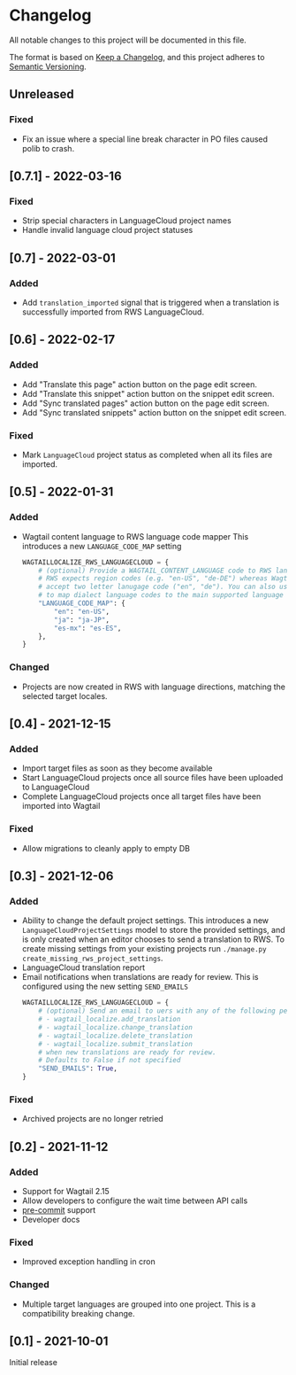 # Changelog

All notable changes to this project will be documented in this file.

The format is based on [Keep a Changelog](https://keepachangelog.com/en/1.0.0/),
and this project adheres to [Semantic Versioning](https://semver.org/spec/v2.0.0.html).

## Unreleased

### Fixed

- Fix an issue where a special line break character in PO files caused polib to
  crash.

## [0.7.1] - 2022-03-16

### Fixed

- Strip special characters in LanguageCloud project names
- Handle invalid language cloud project statuses

## [0.7] - 2022-03-01

### Added

- Add `translation_imported` signal that is triggered when a translation is
  successfully imported from RWS LanguageCloud.

## [0.6] - 2022-02-17

### Added

- Add "Translate this page" action button on the page edit screen.
- Add "Translate this snippet" action button on the snippet edit screen.
- Add "Sync translated pages" action button on the page edit screen.
- Add "Sync translated snippets" action button on the snippet edit screen.

### Fixed

- Mark `LanguageCloud` project status as completed when all its files are imported.

## [0.5] - 2022-01-31

### Added

- Wagtail content language to RWS language code mapper
  This introduces a new `LANGUAGE_CODE_MAP` setting
  ```py
  WAGTAILLOCALIZE_RWS_LANGUAGECLOUD = {
      # (optional) Provide a WAGTAIL_CONTENT_LANGUAGE code to RWS language code map
      # RWS expects region codes (e.g. "en-US", "de-DE") whereas Wagtail will happily
      # accept two letter lanugage code ("en", "de"). You can also use this mapping
      # to map dialect language codes to the main supported language
      "LANGUAGE_CODE_MAP": {
          "en": "en-US",
          "ja": "ja-JP",
          "es-mx": "es-ES",
      },
  }
  ```

### Changed

- Projects are now created in RWS with language directions, matching the selected target locales.

## [0.4] - 2021-12-15

### Added

- Import target files as soon as they become available
- Start LanguageCloud projects once all source files have been uploaded to LanguageCloud
- Complete LanguageCloud projects once all target files have been imported into Wagtail

### Fixed

- Allow migrations to cleanly apply to empty DB

## [0.3] - 2021-12-06

### Added

- Ability to change the default project settings.
  This introduces a new `LanguageCloudProjectSettings` model to store the provided settings, and is
  only created when an editor chooses to send a translation to RWS.
  To create missing settings from your existing projects run `./manage.py create_missing_rws_project_settings`.
- LanguageCloud translation report
- Email notifications when translations are ready for review. This is configured using the new setting `SEND_EMAILS`
  ```py
  WAGTAILLOCALIZE_RWS_LANGUAGECLOUD = {
      # (optional) Send an email to uers with any of the following permissions:
      # - wagtail_localize.add_translation
      # - wagtail_localize.change_translation
      # - wagtail_localize.delete_translation
      # - wagtail_localize.submit_translation
      # when new translations are ready for review.
      # Defaults to False if not specified
      "SEND_EMAILS": True,
  }
  ```

### Fixed

- Archived projects are no longer retried

## [0.2] - 2021-11-12

### Added

- Support for Wagtail 2.15
- Allow developers to configure the wait time between API calls
- [pre-commit](https://pre-commit.com/) support
- Developer docs

### Fixed

- Improved exception handling in cron

### Changed

- Multiple target languages are grouped into one project.
  This is a compatibility breaking change.

## [0.1] - 2021-10-01

Initial release
